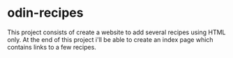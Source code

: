 # odin-recipes
This project consists of create a website to add several recipes using HTML only. At the end of this project i'll be able to create an index page which contains links to a few recipes.